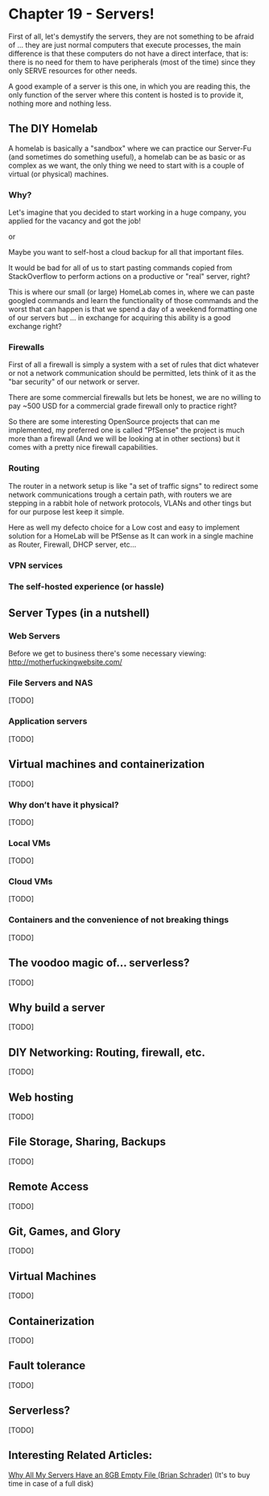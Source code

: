 # Chapter 19 - Servers!

First of all, let's demystify the servers, they are not something to be afraid of ... they are just normal computers that execute processes, the main difference is that these computers do not have a direct interface, that is: there is no need for them to have peripherals (most of the time) since they only SERVE resources for other needs.

A good example of a server is this one, in which you are reading this, the only function of the server where this content is hosted is to provide it, nothing more and nothing less. 

## The DIY Homelab

A homelab is basically a "sandbox" where we can practice our Server-Fu (and sometimes do something useful), a homelab can be as basic or as complex as we want, the only thing we need to start with is a couple of virtual (or physical) machines. 

### Why?

Let's imagine that you decided to start working in a huge company, you applied for the vacancy and got the job!

or

Maybe you want to self-host a cloud backup for all that important files.

It would be bad for all of us to start pasting commands copied from StackOverflow to perform actions on a productive or "real" server, right?

This is where our small (or large) HomeLab comes in, where we can paste googled commands and learn the functionality of those commands and the worst that can happen is that we spend a day of a weekend formatting one of our servers but ... in exchange for acquiring this ability is a good exchange right? 

### Firewalls

First of all a firewall is simply a system with a set of rules that dict whatever or not a network communication should be permitted, lets think of it as the "bar security" of our network or server.

There are some commercial firewalls but lets be honest, we are no willing to pay ~500 USD for a commercial grade firewall only to practice right?

So there are some interesting OpenSource projects that can me implemented, my preferred one is called "PfSense" the project is much more than a firewall (And we will be looking at in other sections) but it comes with a pretty nice firewall capabilities.

### Routing

The router in a network setup is like "a set of traffic signs" to redirect some network communications trough a certain path, with routers we are stepping in a rabbit hole of network protocols, VLANs and other tings but for our purpose lest keep it simple.

Here as well my defecto choice for a Low cost and easy to implement solution for a HomeLab will be PfSense as It can work in a single machine as Router, Firewall, DHCP server, etc...

### VPN services

### The self-hosted experience (or hassle)

## Server Types (in a nutshell)

### Web Servers

Before we get to business there's some necessary viewing: http://motherfuckingwebsite.com/

### File Servers and NAS
[TODO]
### Application servers
[TODO]
## Virtual machines and containerization
[TODO]
### Why don’t have it physical?
[TODO]
### Local VMs
[TODO]
### Cloud VMs
[TODO]
### Containers and the convenience of not breaking things
[TODO]
## The voodoo magic of… serverless?
[TODO]
## Why build a server
[TODO]
## DIY Networking: Routing, firewall, etc.
[TODO]
## Web hosting
[TODO]
## File Storage, Sharing, Backups
[TODO]
## Remote Access
[TODO]
## Git, Games, and Glory
[TODO]
## Virtual Machines
[TODO]
## Containerization
[TODO]
## Fault tolerance
[TODO]
## Serverless?
[TODO]

## Interesting Related Articles:

[Why All My Servers Have an 8GB Empty File (Brian Schrader)](https://brianschrader.com/archive/why-all-my-servers-have-an-8gb-empty-file/) (It's to buy time in case of a full disk)